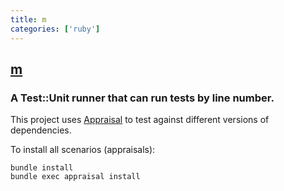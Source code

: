 ```yaml
---
title: m
categories: ['ruby']
---
```

## [m](https://github.com/qrush/m)

### A Test::Unit runner that can run tests by line number.


This project uses [Appraisal](https://github.com/thoughtbot/appraisal) to test against different versions of dependencies.

To install all scenarios (appraisals):

    bundle install
    bundle exec appraisal install
